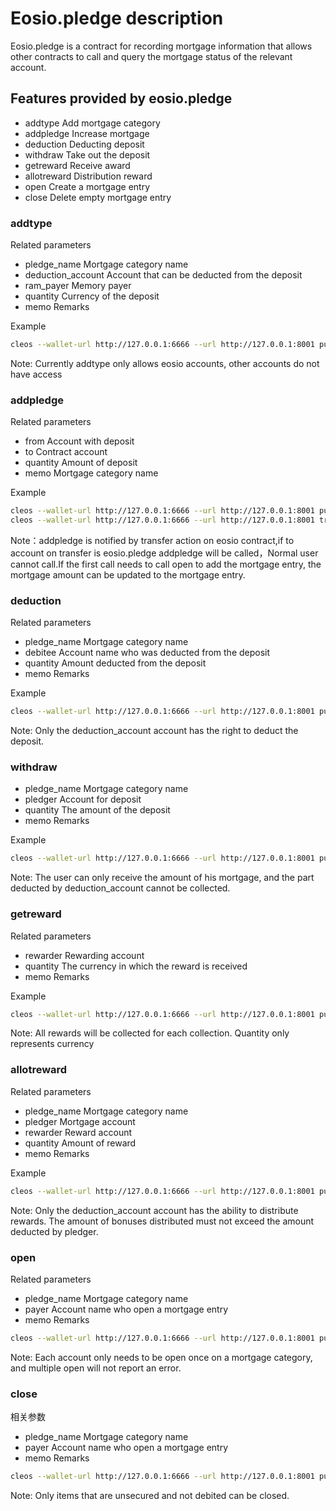 # Eosio.pledge description

Eosio.pledge is a contract for recording mortgage information that allows other contracts to call and query the mortgage status of the relevant account.

## Features provided by eosio.pledge

- addtype       Add mortgage category
- addpledge     Increase mortgage
- deduction     Deducting deposit
- withdraw      Take out the deposit
- getreward     Receive award
- allotreward   Distribution reward
- open          Create a mortgage entry
- close         Delete empty mortgage entry

### addtype

Related parameters
- pledge_name           Mortgage category name
- deduction_account     Account that can be deducted from the deposit
- ram_payer             Memory payer
- quantity              Currency of the deposit
- memo                  Remarks

Example
```bash
cleos --wallet-url http://127.0.0.1:6666 --url http://127.0.0.1:8001 push action eosio.pledge addtype '["block.out","eosio","eosio","2.0000 EOS","system pledge"]' -p eosio
```

Note: Currently addtype only allows eosio accounts, other accounts do not have access

### addpledge

Related parameters
- from                  Account with deposit
- to                    Contract account
- quantity              Amount of deposit
- memo                  Mortgage category name

Example
```bash
cleos --wallet-url http://127.0.0.1:6666 --url http://127.0.0.1:8001 push action eosio.pledge open '["block.out","eosforce","testopen"]' -p eosforce
cleos --wallet-url http://127.0.0.1:6666 --url http://127.0.0.1:8001 transfer eosforce eosio.pledge "20000.0000 EOS" "block.out"
```

Note：addpledge is notified by transfer action on eosio contract,if to account on transfer is eosio.pledge addpledge will be called，Normal user cannot call.If the first call needs to call open to add the mortgage entry, the mortgage amount can be updated to the mortgage entry.

### deduction

Related parameters
- pledge_name           Mortgage category name
- debitee               Account name who was deducted from the deposit
- quantity              Amount deducted from the deposit
- memo                  Remarks

Example
```bash
cleos --wallet-url http://127.0.0.1:6666 --url http://127.0.0.1:8001 push action eosio.pledge deduction '["block.out","biosbpa","1.0000 EOS","test deduction"]' -p eosio
```

Note: Only the deduction_account account has the right to deduct the deposit.

### withdraw

- pledge_name           Mortgage category name
- pledger               Account for deposit
- quantity              The amount of the deposit
- memo                  Remarks

Example
```bash
cleos --wallet-url http://127.0.0.1:6666 --url http://127.0.0.1:8001 push action eosio.pledge withdraw '["block.out","eosforce","1.0000 EOS","test withdraw"]' -p eosforce
```

Note: The user can only receive the amount of his mortgage, and the part deducted by deduction_account cannot be collected.

### getreward

Related parameters
- rewarder              Rewarding account
- quantity              The currency in which the reward is received
- memo                  Remarks

Example
```bash
cleos --wallet-url http://127.0.0.1:6666 --url http://127.0.0.1:8001 push action eosio.pledge getreward '["eosforce","5.0000 EOS","test reward"]' -p eosforce
```

Note: All rewards will be collected for each collection. Quantity only represents currency

### allotreward

Related parameters
- pledge_name           Mortgage category name
- pledger               Mortgage account
- rewarder              Reward  account
- quantity              Amount of reward
- memo                  Remarks

Example
```bash
cleos --wallet-url http://127.0.0.1:6666 --url http://127.0.0.1:8001 push action eosio.pledge allotreward '["block.out","eosforce","eosforce","1.0000 EOS","test allotreward"]' -p eosio
```

Note: Only the deduction_account account has the ability to distribute rewards. The amount of bonuses distributed must not exceed the amount deducted by pledger.

### open

Related parameters
- pledge_name           Mortgage category name
- payer                 Account name who open a mortgage entry
- memo                  Remarks

```bash
cleos --wallet-url http://127.0.0.1:6666 --url http://127.0.0.1:8001 push action eosio.pledge open '["block.out","eosforce","testopen"]' -p eosforce
```

Note: Each account only needs to be open once on a mortgage category, and multiple open will not report an error.

### close

相关参数
- pledge_name           Mortgage category name
- payer                 Account name who open a mortgage entry
- memo                  Remarks

```bash
cleos --wallet-url http://127.0.0.1:6666 --url http://127.0.0.1:8001 push action eosio.pledge close '["block.out","eosforce","testopen"]' -p eosforce
```

Note: Only items that are unsecured and not debited can be closed.








